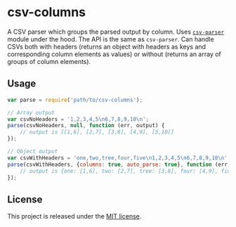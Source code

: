# csv-columns
A CSV parser which groups the parsed output by column. Uses [`csv-parser`](https://github.com/mafintosh/csv-parser) module under the hood. The API is the same as `csv-parser`. Can handle CSVs both with headers (returns an object with headers as keys and corresponding column elements as values) or without (returns an array of groups of column elements).

## Usage

```javascript
var parse = require('path/to/csv-columns');

// Array output
var csvNoHeaders = '1,2,3,4,5\n6,7,8,9,10\n';
parse(csvNoHeaders, null, function (err, output) {
    // output is [[1,6], [2,7], [3,8], [4,9], [5,10]]
});

// Object output
var csvWithHeaders = 'one,two,tree,four,five\n1,2,3,4,5\n6,7,8,9,10\n';
parse(csvWithHeaders, {columns: true, auto_parse: true}, function (err, output) {
    // output is {one: [1,6], two: [2,7], tree: [3,8], four: [4,9], five: [5,10]}
});
```

## License

This project is released under the [MIT license](https://opensource.org/licenses/MIT).
